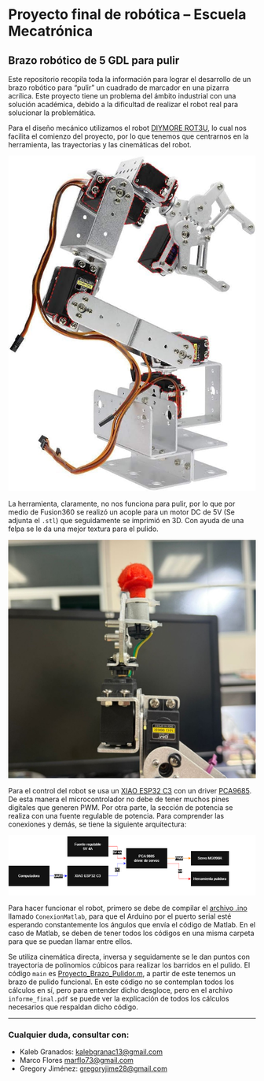 # Proyecto final de robótica – Escuela Mecatrónica

## Brazo robótico de 5 GDL para pulir

Este repositorio recopila toda la información para lograr el desarrollo de un brazo robótico para “pulir” un cuadrado de marcador en una pizarra acrílica. Este proyecto tiene un problema del ámbito industrial con una solución académica, debido a la dificultad de realizar el robot real para solucionar la problemática.

Para el diseño mecánico utilizamos el robot [DIYMORE ROT3U](https://a.co/d/jFZi6J7), lo cual nos facilita el comienzo del proyecto, por lo que tenemos que centrarnos en la herramienta, las trayectorias y las cinemáticas del robot.

![Foto del robot](Figures/robot.png)

La herramienta, claramente, no nos funciona para pulir, por lo que por medio de Fusion360 se realizó un acople para un motor DC de 5V (Se adjunta el `.stl`) que seguidamente se imprimió en 3D. Con ayuda de una felpa se le da una mejor textura para el pulido.

![Foto de la herramienta](Figures/TCP.jpg)

Para el control del robot se usa un [XIAO ESP32 C3](https://wiki.seeedstudio.com/XIAO_ESP32C3_Getting_Started/) con un driver [PCA9685](https://www.alldatasheet.com/html-pdf/293576/NXP/PCA9685/54/1/PCA9685.html). De esta manera el microcontrolador no debe de tener muchos pines digitales que generen PWM. Por otra parte, la sección de potencia se realiza con una fuente regulable de potencia. Para comprender las conexiones y demás, se tiene la siguiente arquitectura:

![Foto de la arquitectura](Figures/arqui.png)

Para hacer funcionar el robot, primero se debe de compilar el [archivo .ino](./ConexionMatlab.ino) llamado `ConexionMatlab`, para que el Arduino por el puerto serial esté esperando constantemente los ángulos que envía el código de Matlab. En el caso de Matlab, se deben de tener todos los códigos en una misma carpeta para que se puedan llamar entre ellos. 

Se utiliza cinemática directa, inversa y seguidamente se le dan puntos con trayectoria de polinomios cúbicos para realizar los barridos en el pulido. El código `main` es [Proyecto_Brazo_Pulidor.m](./Proyecto_Brazo_Pulidor.m), a partir de este tenemos un brazo de pulido funcional. En este código no se contemplan todos los cálculos en sí, pero para entender dicho desgloce, pero en el archivo `informe_final.pdf` se puede ver la explicación de todos los cálculos necesarios que respaldan dicho código.

---

### Cualquier duda, consultar con:
- Kaleb Granados: [kalebgranac13@gmail.com](mailto:kalebgranac13@gmail.com)  
- Marco Flores [marflo73@gmail.com](mailto:marflo73@gmail.com)   
- Gregory Jiménez: [gregoryjime28@gmail.com](mailto:gregoryjime28@gmail.com)
